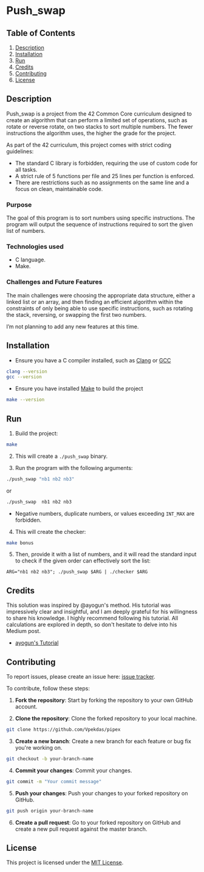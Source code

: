 # Push_swap

## Table of Contents
1. [Description](#description)
2. [Installation](#installation)
3. [Run](#run)
4. [Credits](#credits)
5. [Contributing](#contributing)
6. [License](#license)

## Description

Push_swap is a project from the 42 Common Core curriculum designed to create an algorithm that can perform a limited set of operations, such as rotate or reverse rotate, on two stacks to sort multiple numbers. The fewer instructions the algorithm uses, the higher the grade for the project.

As part of the 42 curriculum, this project comes with strict coding guidelines:
- The standard C library is forbidden, requiring the use of custom code for all tasks.
- A strict rule of 5 functions per file and 25 lines per function is enforced.
- There are restrictions such as no assignments on the same line and a focus on clean, maintainable code.

### Purpose

The goal of this program is to sort numbers using specific instructions. The program will output the sequence of instructions required to sort the given list of numbers.

### Technologies used

- C language.
- Make.

### Challenges and Future Features

The main challenges were choosing the appropriate data structure, either a linked list or an array, and then finding an efficient algorithm within the constraints of only being able to use specific instructions, such as rotating the stack, reversing, or swapping the first two numbers.

I’m not planning to add any new features at this time.

## Installation

- Ensure you have a C compiler installed, such as [Clang](https://clang.llvm.org/) or [GCC](https://gcc.gnu.org/)
```bash
clang --version
gcc --version
```
- Ensure you have installed [Make](https://www.gnu.org/software/make/) to build the project
```bash
make --version
```

## Run

1. Build the project:
```bash
make
```

2. This will create a `./push_swap` binary.

3. Run the program with the following arguments:

```bash
./push_swap "nb1 nb2 nb3"
```

or 

```bash
./push_swap  nb1 nb2 nb3
```

- Negative numbers, duplicate numbers, or values exceeding `INT_MAX` are forbidden.

4. This will create the checker:
```bash
make bonus
```

5. Then, provide it with a list of numbers, and it will read the standard input to check if the given order can effectively sort the list:
```
ARG="nb1 nb2 nb3"; ./push_swap $ARG | ./checker $ARG
```

## Credits

This solution was inspired by @ayogun's method. His tutorial was impressively clear and insightful, and I am deeply grateful for his willingness to share his knowledge. I highly recommend following his tutorial. All calculations are explored in depth, so don't hesitate to delve into his Medium post.

* [ayogun's Tutorial](https://medium.com/@ayogun/push-swap-c1f5d2d41e97)

## Contributing

To report issues, please create an issue here:  [issue tracker](https://github.com/Vpekdas/push_swap/issues).

To contribute, follow these steps:

1. **Fork the repository**: Start by forking the repository to your own GitHub account.

2. **Clone the repository**: Clone the forked repository to your local machine.
```bash
git clone https://github.com/Vpekdas/pipex
```

3. **Create a new branch**: Create a new branch for each feature or bug fix you're working on.
```bash
git checkout -b your-branch-name
```

4. **Commit your changes**: Commit your changes.
```bash
git commit -m "Your commit message"
```

5. **Push your changes**: Push your changes to your forked repository on GitHub.
```bash
git push origin your-branch-name
```

6. **Create a pull request**: Go to your forked repository on GitHub and create a new pull request against the master branch.

## License

This project is licensed under the [MIT License](LICENSE).
